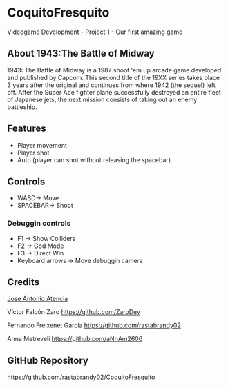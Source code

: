# CoquitoFresquito
Videogame Development - Project 1 - Our first amazing game

## About 1943:The Battle of Midway
1943: The Battle of Midway is a 1987 shoot 'em up arcade game developed and published by Capcom. This second title of the 19XX series takes place 3 years after the original and continues from where 1942 (the sequel) left off. After the Super Ace fighter plane successfully destroyed an entire fleet of Japanese jets, the next mission consists of taking out an enemy battleship.
## Features
- Player movement
- Player shot
- Auto (player can shot without releasing the spacebar)


## Controls
- WASD-> Move       
- SPACEBAR-> Shoot  
### Debuggin controls
- F1 -> Show Colliders  
- F2 -> God Mode  
- F3 -> Direct Win  
- Keyboard arrows -> Move debuggin camera

## Credits
[Jose Antonio Atencia](https://github.com/JedTyde)

Víctor Falcón Zaro https://github.com/ZaroDev

Fernando Freixenet Garcia https://github.com/rastabrandy02

Anna Metreveli https://github.com/aNnAm2606

## GitHub Repository
https://github.com/rastabrandy02/CoquitoFresquito
